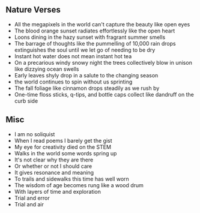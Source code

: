 ## Nature Verses
- All the megapixels in the world can't capture the beauty like open eyes
- The blood orange sunset radiates effortlessly like the open heart
- Loons dining in the hazy sunset with fragrant summer smells 
- The barrage of thoughts like the pummelling of 10,000 rain drops extinguishes the soul until we let go of needing to be dry
- Instant hot water does not mean instant hot tea
- On a precarious windy snowy night the trees collectively blow in unison like dizzying ocean swells
- Early leaves shyly drop in a salute to the changing season
- the world continues to spin without us sprinting
- The fall foliage like cinnamon drops steadily as we rush by
- One-time floss sticks, q-tips, and bottle caps collect like dandruff on the curb side


## Misc
- I am no soliquist
- When I read poems I barely get the gist
- My eye for creativity died on the STEM
- Walks in the world some words spring up
- It's not clear why they are there
- Or whether or not I should care
- It gives resonance and meaning
- To trails and sidewalks this time has well worn
- The wisdom of age becomes rung like a wood drum
- With layers of time and exploration
- Trial and error
- Trial and air


